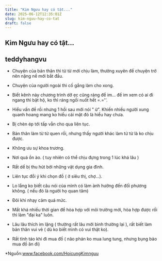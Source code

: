 ```yaml
---
title: "Kim Ngưu hay có tật..."
date: 2025-06-12T12:35:01Z
slug: kim-nguu-hay-co-tat
draft: false
---
```


## Kim Ngưu hay có tật...

## teddyhangvu

- Chuyện của bản thân thì từ từ mới chịu làm, thường xuyên để chuyện trở nên nặng nề mới bắt đầu.​

- Chuyện của người ngoài thì cố gắng làm cho xong.​

- Biết kênh này chương trình dỡ ẹc cũng ráng để im... để im xem có ai đi ngang thì bật hộ, ko thì ráng ngồi nuốt hết =.=''.​

- Hiểu vấn đề rồi nhưng 1 hồi sau mới nói " ừ". Khiến nhiều người xung quanh hoang mang ko hiểu cái mặt đó là hiểu hay chưa. ​

- Bị chèn ép tới tấp vẫn cho qua liên tục. ​

- Bản thân làm từ từ quen rồi, nhưng thấy người khác làm từ từ là ko chịu được.​

- Không ưu sự khoa trương.​

- Nơi quá ồn ào. ( tuy nhiên có thể chịu đựng trong 1 lúc khá lâu )​

- Rất dể bị thu hút bởi những vật dụng gia đình.​

- Liên tục đổi ý khi chọn đồ ( ở siêu thị, chợ...).​

- Lo lắng ko biết câu nói của mình có làm ảnh hưởng đến đối phương không. ( nếu đó là người họ quan tâm)​

- Đôi khi nhạy cảm quá mức.​

- Mất khá nhiều thời gian để hòa hợp với môi trường mới, hòa hợp được rồi thì làm "đại ka" luôn.​

- Lâu lâu thích im lặng ( thường rất lâu mới bình thường lại ), rất biết làm bản thân vui vẻ ( dù ko biết mình có vui thật ko).​
 
- Rất tỉnh táo khi đi mua đồ ( não phán ko mua lung tung, nhưng bụng bảo mua đồ ăn đi)​
 
*Nguồn:​www.facebook.com/HoicungKimnguu​